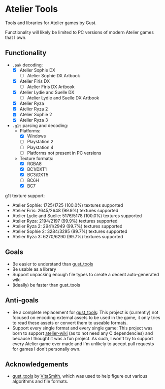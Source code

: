 # Atelier Tools

Tools and libraries for Atelier games by Gust.

Functionality will likely be limited to PC versions of modern Atelier games that I own.

## Functionality

- `.pak` decoding:
  - [x] Atelier Sophie DX
    - [ ] Atelier Sophie DX Artbook
  - [x] Atelier Firis DX
    - [ ] Atelier Firis DX Artbook
  - [x] Atelier Lydie and Suelle DX
    - [ ] Atelier Lydie and Suelle DX Artbook
  - [x] Atelier Ryza
  - [x] Atelier Ryza 2
  - [x] Atelier Sophie 2
  - [x] Atelier Ryza 3
- `.g1t` parsing and decoding:
  - Platforms:
    - [x] Windows
    - [ ] Playstation 2
    - [ ] Playstation 4
    - [ ] Platforms not present in PC versions
  - Texture formats:
    - [x] RGBA8
    - [x] BC1/DXT1
    - [x] BC3/DXT5
    - [ ] BC6H
    - [x] BC7

g1t texture support:

- Atelier Sophie: 1725/1725 (100.0%) textures supported
- Atelier Firis: 2645/2648 (99.9%) textures supported
- Atelier Lydie and Suelle: 5176/5178 (100.0%) textures supported
- Atelier Ryza: 2194/2197 (99.9%) textures supported
- Atelier Ryza 2: 2941/2949 (99.7%) textures supported
- Atelier Sophie 2: 3284/3295 (99.7%) textures supported
- Atelier Ryza 3: 6270/6290 (99.7%) textures supported

<!-- Update note: make sure to use the -d flag -->

## Goals

- Be easier to understand than [gust_tools](https://github.com/VitaSmith/gust_tools)
- Be usable as a library
- Support unpacking enough file types to create a decent auto-generated wiki
- (ideally) be faster than gust_tools

## Anti-goals

- Be a complete replacement for [gust_tools](https://github.com/VitaSmith/gust_tools): This project
  is (currently) not focused on encoding external assets to be used in the game, it only tries to
  read these assets or convert them to useable formats.
- Support every single format and every single game: This project was born to support
  [atelier-wiki](https://github.com/holly-hacker/atelier-wiki) (as to not need any C dependencies)
  and because I thought it was a fun project. As such, I won't try to support every Atelier game
  ever made and I'm unlikely to accept pull requests for games I don't personally own.

## Acknowledgements

- [gust_tools](https://github.com/VitaSmith/gust_tools) by [VitaSmith](https://github.com/VitaSmith), which was used to help figure out various algorithms and file formats.
